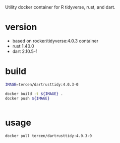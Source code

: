 
Utility docker container for R tidyverse, rust, and dart.

# version

- based on rocker/tidyverse:4.0.3 container
- rust 1.40.0
- dart 2.10.5-1

# build

```bash
IMAGE=tercen/dartrusttidy:4.0.3-0
 
docker build -t ${IMAGE} .
docker push ${IMAGE}
 
```

# usage
 
```bash
docker pull tercen/dartrusttidy:4.0.3-0
```

 

